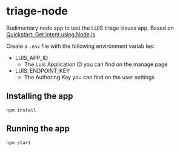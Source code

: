 # triage-node

Rudimentary node app to test the LUIS triage issues app. Based on [Quickstart: Get intent using Node.js](https://docs.microsoft.com/en-us/azure/cognitive-services/luis/luis-get-started-node-get-intent)

Create a `.env` file with the following environment variab les:

- LUIS_APP_ID
  - The Luis Application ID you can find on the manage page
- LUIS_ENDPOINT_KEY
  - The Authoring Key you can find on the user settings

## Installing the app

```
npm install
```

## Running the app

```
npm start
```
